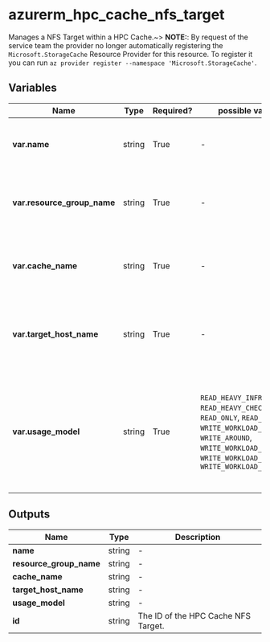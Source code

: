 # azurerm_hpc_cache_nfs_target

Manages a NFS Target within a HPC Cache.~> **NOTE:**: By request of the service team the provider no longer automatically registering the `Microsoft.StorageCache` Resource Provider for this resource. To register it you can run `az provider register --namespace 'Microsoft.StorageCache'`.

## Variables

| Name | Type | Required? |  possible values |  Description |
| ---- | ---- | --------- |  ----------- | ----------- |
| **var.name** | string | True | -  |  The name of the HPC Cache NFS Target. Changing this forces a new resource to be created. | 
| **var.resource_group_name** | string | True | -  |  The name of the Resource Group in which to create the HPC Cache NFS Target. Changing this forces a new resource to be created. | 
| **var.cache_name** | string | True | -  |  The name HPC Cache, which the HPC Cache NFS Target will be added to. Changing this forces a new resource to be created. | 
| **var.target_host_name** | string | True | -  |  The IP address or fully qualified domain name (FQDN) of the HPC Cache NFS target. Changing this forces a new resource to be created. | 
| **var.usage_model** | string | True | `READ_HEAVY_INFREQ`, `READ_HEAVY_CHECK_180`, `READ_ONLY`, `READ_WRITE`, `WRITE_WORKLOAD_15`, `WRITE_AROUND`, `WRITE_WORKLOAD_CHECK_30`, `WRITE_WORKLOAD_CHECK_60`, `WRITE_WORKLOAD_CLOUDWS`  |  The type of usage of the HPC Cache NFS Target. Possible values are: `READ_HEAVY_INFREQ`, `READ_HEAVY_CHECK_180`, `READ_ONLY`, `READ_WRITE`, `WRITE_WORKLOAD_15`, `WRITE_AROUND`, `WRITE_WORKLOAD_CHECK_30`, `WRITE_WORKLOAD_CHECK_60` and `WRITE_WORKLOAD_CLOUDWS`. | 



## Outputs

| Name | Type | Description |
| ---- | ---- | --------- | 
| **name** | string  | - | 
| **resource_group_name** | string  | - | 
| **cache_name** | string  | - | 
| **target_host_name** | string  | - | 
| **usage_model** | string  | - | 
| **id** | string  | The ID of the HPC Cache NFS Target. | 